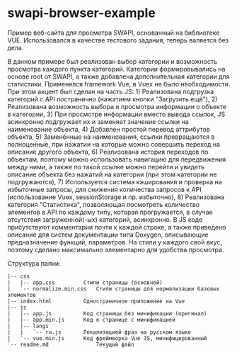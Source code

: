 # swapi-browser-example
Пример веб-сайта для просмотра SWAPI, основанный на библиотеке VUE. Использовался в качестве тестового задания, теперь валяется без дела.

В данном примере был реализован выбор категории и возможность просмотра каждого пункта категорий. Категории формировывались на основе root от SWAPI, а также добавлена дополнительная категории для статистики. Применялся framework Vue, в Vuex не было необходимости. При этом акцент был сделан на часть JS: 1) Реализована подгрузка категорий с API постранично (нажатием кнопки "Загрузить ещё"), 2) Реализована возможность выбора и просмотра информации о объекте в категории, 3) При просмотре информации вместо вывода ссылок, JS асинхронно подгружает их и заменяет значение ссылки на наименование объекта, 4) Добавлен простой перевод аттрибутов объекта, 5) Заменённые на наименования, ссылки превращаются в полноценные, при нажатии на которые можно совершить переход на описание другого объекта, 6) Реализована история переходов по объектам, поэтому можно использовать навигацию для передвижения между ними, а также по такой ссылке можно перейти и увидеть описание объекта без нажатий на категории (при этом категории не подгружаются), 7) Используется система кэширования и проверка на избыточные запросы, для снижения количества запросов к API (использование Vuex, sessionStorage и пр. избыточно), 8) Реализована категория "Статистика", позволяющая посмотреть количество элементов в API по каждому типу, которая прогружается, в случае отсутствия загруженной(-ых) категорий, асинхронно. В JS коде присутствуют комментарии почти к каждой строке, а также приведено описание для систем документации типа Doxygen, описывающие предназначение функций, параметров. На стили у каждого свой вкус, поэтому сделано максимально элементарно для удобства просмотра.

Структура папки:
```
|-- css
|   |-- app.css			Стили страницы (основной)
|   `-- normalize.min.css	Стили страницы для нормализации базовых элементов
|-- index.html			Одностраничное приложение на Vue
|-- js				
|   |-- app.js			Код страницы без минификации (оригинал)
|   |-- app.min.js		Код к странице с минификацией
|   |-- langs			
|   |   `-- ru.js		Локализацией фраз на русском языке
|   `-- vue.min.js		Код фреймворка Vue JS, минифицированный
`-- readme.md				Текущий файл
```
